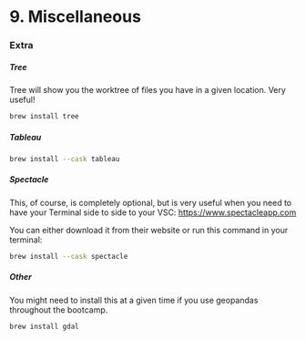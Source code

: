 # 9. Miscellaneous
### Extra

##### Tree
Tree will show you the worktree of files you have in a given location. Very useful!
```bash
brew install tree
```

##### Tableau
```bash
brew install --cask tableau
```
##### Spectacle
This, of course, is completely optional, but is very useful when you need to have your Terminal side to side to your VSC: https://www.spectacleapp.com

You can either download it from their website or run this command in your terminal:
```bash
brew install --cask spectacle
```
##### Other
You might need to install this at a given time if you use geopandas throughout the bootcamp.

```bash
brew install gdal
```